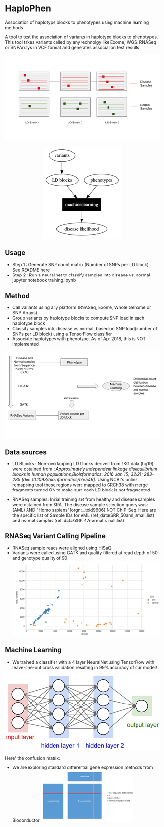 # HaploPhen

Association of haplotype blocks to phenotypes using machine learning methods

A tool to test the association of variants in haplotype blocks to phenotypes.
This tool takes variants called by any technolgy like Exome, WGS, RNASeq or SNPArrays in VCF format and generates association test results

![alt text](docs/images/concept.png)

<p align="center">
<img src="./docs/images/pipeline_0.png" height="300">
</p>

## Usage
   * Step 1 : Generate SNP count matrix (Number of SNPs per LD block) \
     See README [here](docs/README.md)
   * Step 2 : Run a neural net to classify samples into disease vs. normal
     jupyter notebook training.ipynb

## Method
   * Call variants using any platform (RNASeq, Exome, Whole Genome or SNP Arrays)
   * Group variants by haplotype blocks to compute SNP load in each haplotype block
   * Classify samples into disease vs normal, based on SNP load(number of SNPs per LD block) using a TensorFlow classifier
   * Associate haplotypes with phenotype. As of Apr 2018, this is NOT implemented

![alt text](docs/images/flow.png)

## Data sources

   * LD BLocks : Non-overlapping LD blocks derived from 1KG data (hg19) were obtained from : *Approximately independent linkage disequilibrium blocks in human populations,Bioinformatics. 2016 Jan 15; 32(2): 283–285 [doi:  10.1093/bioinformatics/btv546]*. Using NCBI's online remapping tool these regions were mapped to GRCh38 with merge fragments turned ON to make sure each LD block is not fragmented

   * RNASeq samples: Initial training set from healthy and disease samples were obtained from SRA. The disease sample selection query was: (AML) AND "Homo sapiens"[orgn:__txid9606] NOT ChIP-Seq. Here are the specific list of Sample IDs for AML (ref_data/SRR_50aml_small.list) and normal samples (ref_data/SRR_47normal_small.list)

## RNASeq Variant Calling Pipeline

   * RNASeq sample reads were aligned using HiSat2
   * Variants were called using GATK and quality filtered at read depth of 50 and genotype quality of 90
![alt text](docs/images/VariantsvsCoverageDP50_GQ90.png)

## Machine Learning

   * We trained a classifier with a 4 layer NeuralNet using TensorFlow with leave-one-out cross validation resulting in 99% accuracy of our model!

   ![alt text](docs/images/simple_neural_network_header.jpg)

   Here' the confusion matrix:
   * We are exploring standard differential gene expression methods from Bioconductor
![alt text](docs/images/eset.png)
